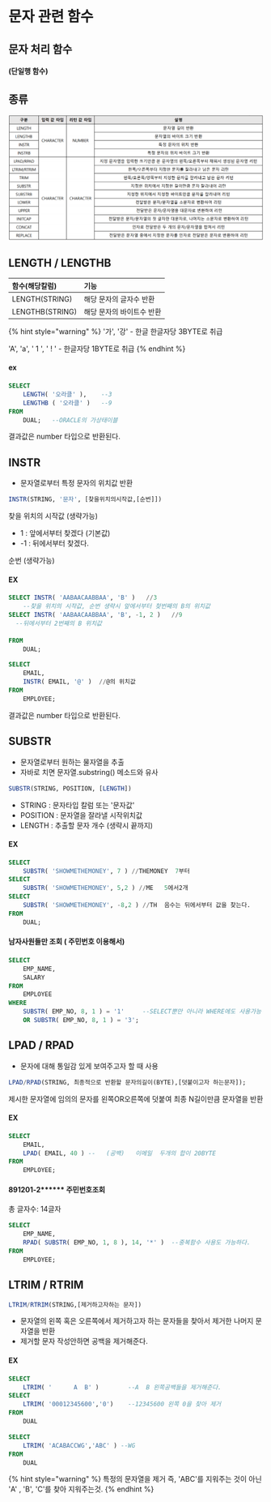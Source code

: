 # 문자 관련 함수

## 문자 처리 함수

#### \(단일행 함수\)

### 

## 종류

![](../.gitbook/assets/image%20%284%29.png)



## 

## LENGTH / LENGTHB

| 함수\(해당칼럼\) | 기능 |
| :--- | :--- |
| LENGTH\(STRING\) | 해당 문자의 글자수 반환 |
| LENGTHB\(STRING\) | 해당 문자의 바이트수 반환 |

{% hint style="warning" %}
'가', '강' - 한글 한글자당 3BYTE로 취급

'A', 'a', ' 1 ', ' ! ' - 한글자당 1BYTE로 취급
{% endhint %}

#### ex

```sql
SELECT
	LENGTH( '오라클' ),    --3
	LENGTHB ( '오라클' )   --9
FROM
	DUAL;   --ORACLE의 가상태이블
```

결과값은 number 타입으로 반환된다.



## 

## INSTR

* 문자열로부터 특정 문자의 위치값 반환

```sql
INSTR(STRING, '문자', [찾을위치의시작값,[순번]])
```

찾을 위치의 시작값 \(생략가능\)

* 1  :  앞에서부터 찾겠다 \(기본값\)
* -1 :  뒤에서부터 찾겠다.

순번 \(생략가능\)



#### EX

```sql
SELECT INSTR( 'AABAACAABBAA', 'B' )   //3
	--찾을 위치의 시작값, 순번 생략시 앞에서부터 첮번째의 B의 위치값
SELECT INSTR( 'AABAACAABBAA', 'B', -1, 2 )   //9
  --뒤에서부터 2번째의 B 위치값

FROM
	DUAL;
```

```sql
SELECT
	EMAIL,
	INSTR( EMAIL, '@' )  //@의 위치값
FROM
	EMPLOYEE;
```

결과값은 number 타입으로 반환된다.



## 

## SUBSTR

* 문자열로부터 원하는 물자열을 추출
* 자바로 치면 문자열.substring\(\) 메소드와 유사

```sql
SUBSTR(STRING, POSITION, [LENGTH])
```

* STRING  :  문자타입 칼럼 또는 '문자값'
* POSITION  :  문자열을 잘라낼 시작위치값
* LENGTH  :  추출할 문자 개수 \(생략시 끝까지\)

#### EX

```sql
SELECT
	SUBSTR( 'SHOWMETHEMONEY', 7 ) //THEMONEY  7부터
SELECT
	SUBSTR( 'SHOWMETHEMONEY', 5,2 ) //ME   5에서2개
SELECT
	SUBSTR( 'SHOWMETHEMONEY', -8,2 ) //TH  음수는 뒤에서부터 값을 찾는다.
FROM
	DUAL;
```

#### 남자사원들만 조회 \( 주민번호 이용해서\)

```sql
SELECT
	EMP_NAME,
	SALARY 
FROM
	EMPLOYEE 
WHERE
	SUBSTR( EMP_NO, 8, 1 ) = '1'     --SELECT뿐만 아니라 WHERE에도 사용가능
	OR SUBSTR( EMP_NO, 8, 1 ) = '3';
```

                                  

## 

## LPAD / RPAD                                                                                                                                                                                             

* 문자에 대해 통일감 있게 보여주고자 할 때 사용

```sql
LPAD/RPAD(STRING, 최종적으로 반환할 문자의길이(BYTE),[덧붙이고자 하는문자]);
```

제시한 문자열에 임의의 문자를 왼쪽OR오른쪽에 덧붙여 최종 N길이만큼 문자열을 반환

#### EX

```sql
SELECT
	EMAIL,
	LPAD( EMAIL, 40 ) --   (공백)   이메일  두개의 합이 20BYTE
FROM
	EMPLOYEE;
```

#### 

#### 891201-2\*\*\*\*\*\* 주민번호조회 

총 글자수: 14글자

```sql
SELECT
	EMP_NAME,
	RPAD( SUBSTR( EMP_NO, 1, 8 ), 14, '*' )  --중복함수 사용도 가능하다.
FROM
	EMPLOYEE;
```



## LTRIM / RTRIM

```sql
LTRIM/RTRIM(STRING,[제거하고자하는 문자])
```

* 문자열의 왼쪽 혹은 오른쪽에서 제거하고자 하는 문자들을 찾아서 제거한 나머지 문자열을 반환
* 제거할 문자 작성안하면 공백을 제거해준다.

#### EX

```sql
SELECT
	LTRIM( '      A  B' )        --A  B 왼쪽공백들을 제거해준다.
SELECT
	LTRIM( '00012345600','0')    --12345600 왼쪽 0을 찾아 제거
FROM
	DUAL
```

```sql
SELECT
	LTRIM( 'ACABACCWG','ABC' ) --WG 
FROM
	DUAL
```

{% hint style="warning" %}
특정의 문자열을 제거 즉, 'ABC'를 지워주는 것이 아닌 'A' , 'B', 'C'를 찾아 지워주는것.
{% endhint %}

